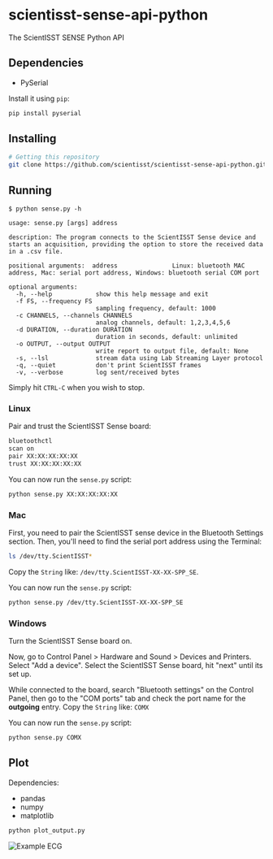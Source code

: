 # scientisst-sense-api-python

The ScientISST SENSE Python API

## Dependencies

- PySerial

Install it using `pip`:

```sh
pip install pyserial
```

## Installing

```sh
# Getting this repository 
git clone https://github.com/scientisst/scientisst-sense-api-python.git
```

## Running

```
$ python sense.py -h

usage: sense.py [args] address

description: The program connects to the ScientISST Sense device and starts an acquisition, providing the option to store the received data in a .csv file.

positional arguments:  address               Linux: bluetooth MAC address, Mac: serial port address, Windows: bluetooth serial COM port

optional arguments:
  -h, --help            show this help message and exit
  -f FS, --frequency FS
                        sampling frequency, default: 1000
  -c CHANNELS, --channels CHANNELS
                        analog channels, default: 1,2,3,4,5,6
  -d DURATION, --duration DURATION
                        duration in seconds, default: unlimited
  -o OUTPUT, --output OUTPUT
                        write report to output file, default: None
  -s, --lsl             stream data using Lab Streaming Layer protocol
  -q, --quiet           don't print ScientISST frames
  -v, --verbose         log sent/received bytes
```

Simply hit `CTRL-C` when you wish to stop.



### Linux

Pair and trust the ScientISST Sense board:

```sh
bluetoothctl
scan on
pair XX:XX:XX:XX:XX
trust XX:XX:XX:XX:XX
```

You can now run the `sense.py` script:
```sh
python sense.py XX:XX:XX:XX:XX
```



### Mac

First, you need to pair the ScientISST sense device in the Bluetooth Settings section.
Then, you'll need to find the serial port address using the Terminal:

```sh
ls /dev/tty.ScientISST*
```

Copy the `String` like: `/dev/tty.ScientISST-XX-XX-SPP_SE`.

You can now run the `sense.py` script:

```sh
python sense.py /dev/tty.ScientISST-XX-XX-SPP_SE
```



### Windows

Turn the ScientISST Sense board on.

Now, go to Control Panel > Hardware and Sound > Devices and Printers. Select "Add a device". Select the ScientISST Sense board, hit "next" until its set up.

While connected to the board, search "Bluetooth settings" on the Control Panel, then go to the "COM ports" tab and check the port name for the **outgoing** entry. Copy the `String` like: `COMX`

You can now run the `sense.py` script:

```sh
python sense.py COMX
```


## Plot

Dependencies:
- pandas
- numpy
- matplotlib

```sh
python plot_output.py
```

![Example ECG](https://raw.githubusercontent.com/scientisst/scientisst-sense-api-py/main/example-plot.png)
